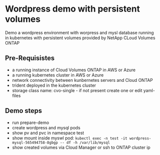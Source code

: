# Wordpress demo with persistent volumes
Demo a wordpress environment with worpress and mysl database running in kubernetes with persistent volumes 
provided by NetApp CLoud Volumes ONTAP

## Pre-Requisistes
* a running instance of Cloud Volumes ONTAP in AWS or Azure
* a running kubernetes cluster in AWS or Azure
* network connectivity between kunbernetes servers and Cloud ONTAP
* trident deployed in the kubernetes cluster
* storage class name: cvo-single - if not present create one or edit yaml-files

## Demo steps
* run prepare-demo
* create wordpress and mysql pods
* show pv and pvc in namespace test
* show mount inside myswl pod: 
```kubectl exec -n test -it wordpress-mysql-565494758-8gbgp -- df -h /var/lib/mysql```
* show created volumes via Cloud Manager or ssh to ONTAP cluster ip

